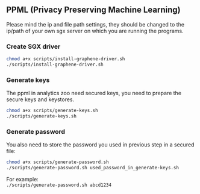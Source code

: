 ## PPML (Privacy Preserving Machine Learning) 
Please mind the ip and file path settings, they should be changed to the ip/path of your own sgx server on which you are running the programs. <br>

### Create SGX driver
```bash
chmod a+x scripts/install-graphene-driver.sh
./scripts/install-graphene-driver.sh
```

### Generate keys
The ppml in analytics zoo need secured keys, you need to prepare the secure keys and keystores. <br>
```bash
chmod a+x scripts/generate-keys.sh
./scripts/generate-keys.sh
```

### Generate password
You also need to store the password you used in previous step in a secured file: <br>
```bash
chmod a+x scripts/generate-password.sh
./scripts/generate-password.sh used_password_in_generate-keys.sh
```
For example: <br>
`./scripts/generate-password.sh abcd1234`
